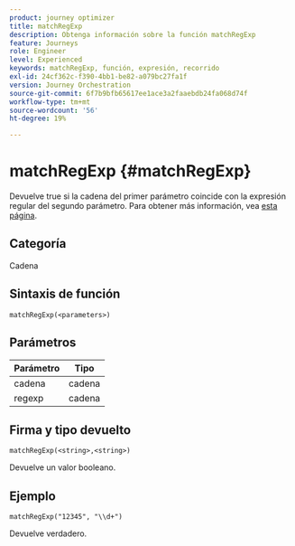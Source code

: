 ```yaml
---
product: journey optimizer
title: matchRegExp
description: Obtenga información sobre la función matchRegExp
feature: Journeys
role: Engineer
level: Experienced
keywords: matchRegExp, función, expresión, recorrido
exl-id: 24cf362c-f390-4bb1-be82-a079bc27fa1f
version: Journey Orchestration
source-git-commit: 6f7b9bfb65617ee1ace3a2faaebdb24fa068d74f
workflow-type: tm+mt
source-wordcount: '56'
ht-degree: 19%

---
```


# matchRegExp {#matchRegExp}

Devuelve true si la cadena del primer parámetro coincide con la expresión regular del segundo parámetro. Para obtener más información, vea [esta página](https://docs.oracle.com/javase/7/docs/api/java/util/regex/Pattern.html).

## Categoría

Cadena

## Sintaxis de función

`matchRegExp(<parameters>)`

## Parámetros

| Parámetro | Tipo |
|--- |--- |
| cadena | cadena |
| regexp | cadena |

## Firma y tipo devuelto

`matchRegExp(<string>,<string>)`

Devuelve un valor booleano.

## Ejemplo

`matchRegExp("12345", "\\d+")`

Devuelve verdadero.
